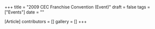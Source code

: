 +++
title = "2009 CEC Franchise Convention (Event)"
draft = false
tags = ["Events"]
date = ""

[Article]
contributors = []
gallery = []
+++